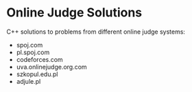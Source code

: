 # Online Judge Solutions

C++ solutions to problems from different online judge systems:
- spoj.com
- pl.spoj.com
- codeforces.com
- uva.onlinejudge.org.com
- szkopul.edu.pl
- adjule.pl

